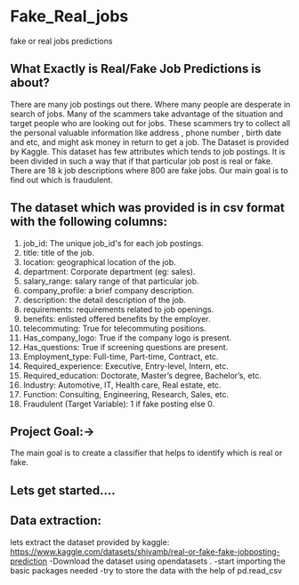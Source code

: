 # Fake_Real_jobs
fake or real jobs predictions

## What Exactly is Real/Fake Job Predictions is about?
   There are many job postings out there. Where many people are desperate in search of jobs. Many of the scammers take advantage of the situation and target people who are looking out for jobs. These scammers try to collect all the personal valuable information like address , phone number , birth date and etc, and might ask money in return to get a job. 
   The Dataset is provided by Kaggle. This dataset has few attributes which tends to job postings. It is been divided in such a way that if that particular job post is real or fake. There are 18 k job descriptions where 800 are fake jobs. Our main goal is to find out which is fraudulent.

## The dataset which was provided is in csv format with the following columns:
1. job_id: The unique job_id's for each job postings.
2. title: title of the job.
3. location: geographical location of the job.
4. department: Corporate department (eg: sales).
5. salary_range: salary range of that particular job.
6. company_profile: a brief company description.
7. description: the detail description of the job.
8. requirements: requirements related to job openings.
9. benefits: enlisted offered benefits by the employer.
10. telecommuting: True for telecommuting positions.
11. Has_company_logo: True if the company logo is present.
12. Has_questions: True if screening questions are present.
13. Employment_type: Full-time, Part-time, Contract, etc.
14. Required_experience: Executive, Entry-level, Intern, etc.
15. Required_education: Doctorate, Master’s degree, Bachelor’s, etc.
16. Industry: Automotive, IT, Health care, Real estate, etc.
17. Function: Consulting, Engineering, Research, Sales, etc.
18. Fraudulent (Target Variable): 1 if fake posting else 0.

## Project Goal:->
The main goal is to create a classifier that helps to identify which is real or fake.

## Lets get started....

## Data extraction:
lets extract the dataset provided by kaggle: https://www.kaggle.com/datasets/shivamb/real-or-fake-fake-jobposting-prediction
-Download the dataset using opendatasets .
-start importing the basic packages needed
-try to store the data with the help of pd.read_csv 
